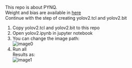 This repo is about PYNQ.  
Weight and bias are available in [here](https://pan.baidu.com/s/1v1U78fdYJ0p8XWmWXA3P0Q)  
Continue with the step of creating yolov2.tcl and yolov2.bit
1. Copy yolov2.tcl and yolov2.bit to this repo
2. Open yolov2.ipynb in jupyter notebook
3. You can change the image path:  
![image0](https://github.com/dhm2013724/yolov2_xilinx_fpga/blob/master/pynq/img_path.png)
4. Run all  
Results as:  
![image1](https://github.com/dhm2013724/yolov2_xilinx_fpga/blob/master/pynq/result.jpg)

